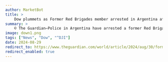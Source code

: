 ```yaml
---
author: MarketBot
title: >
    Dow plummets as Former Red Brigades member arrested in Argentina after four decades on run
summary: >
    © The Guardian—Police in Argentina have arrested a former Red Brigades member who has spent more than 40 years on the run from the justice system in Italy, where he is wanted for crimes including kidnapping and criminal association that he allegedly committed as part of the far-left guerrilla group.
image: down1.png
tags: ["News", "Dow", "^DJI"]
date: 2024-08-29
redirect_to: https://www.theguardian.com/world/article/2024/aug/30/former-red-brigades-member-arrested-argentina-leonardo-bertulazzi-italy
redirect_enabled: true
---
```

